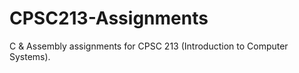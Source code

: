 # CPSC213-Assignments
C &amp; Assembly assignments for CPSC 213 (Introduction to Computer Systems).
